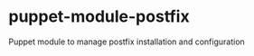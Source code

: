 puppet-module-postfix
=====================

Puppet module to manage postfix installation and configuration
